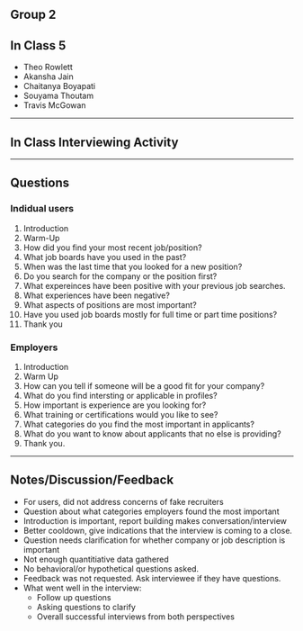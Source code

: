 ## Group 2
## In Class 5
- Theo Rowlett
- Akansha Jain
- Chaitanya Boyapati
- Souyama Thoutam
- Travis McGowan
---
## In Class Interviewing Activity
---
## Questions
### Indidual users
1. Introduction  
2. Warm-Up
3. How did you find your most recent job/position?
4. What job boards have you used in the past?
5. When was the last time that you looked for a new position?
6. Do you search for the company or the position first?
7. What expereinces have been positive with your previous job searches.
8. What experiences have been negative?
9. What aspects of positions are most important?
10. Have you used job boards mostly for full time or part time positions?
11. Thank you

### Employers
1. Introduction
2. Warm Up
3. How can you tell if someone will be a good fit for your company?
4. What do you find intersting or applicable in profiles?
5. How important is experience are you looking for?
6. What training or certifications would you like to see?
7. What categories do you find the most important in applicants? 
8. What do you want to know about applicants that no else is providing?
9. Thank you.
---
## Notes/Discussion/Feedback
- For users, did not address concerns of fake recruiters
- Question about what categories employers found the most important
- Introduction is important, report building makes conversation/interview
- Better cooldown, give indications that the interview is coming to a close.
- Question needs clarification for whether company or job description is important
- Not enough quantitiative data gathered
- No behavioral/or hypothetical questions asked.
- Feedback was not requested. Ask interviewee if they have questions.
- What went well in the interview:
  - Follow up questions
  - Asking questions to clarify
  - Overall successful interviews from both perspectives